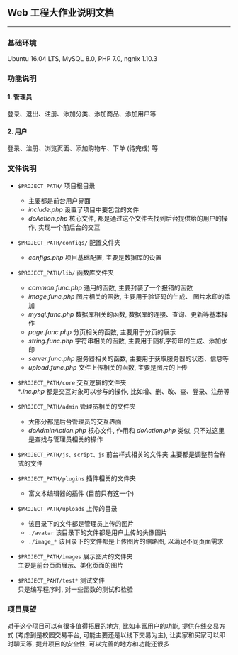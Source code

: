 ## Web 工程大作业说明文档
***
### 基础环境
Ubuntu 16.04 LTS, MySQL 8.0, PHP 7.0, ngnix 1.10.3

### 功能说明
#### 1. 管理员
登录、退出、注册、添加分类、添加商品、添加用户等

#### 2. 用户
登录、注册、浏览页面、添加购物车、下单 (待完成) 等


### 文件说明
* `$PROJECT_PATH/` 项目根目录
    * 主要都是前台用户界面
    * *include.php* 设置了项目中要包含的文件 
    * *doAction.php* 核心文件, 都是通过这个文件去找到后台提供给的用户的操作, 实现一个前后台的交互

* `$PROJECT_PATH/configs/` 配置文件夹 
    * *configs.php* 项目基础配置, 主要是数据库的设置

* `$PROJECT_PATH/lib/` 函数库文件夹
    * *common.func.php* 通用的函数, 主要封装了一个报错的函数
    * *image.func.php* 图片相关的函数, 主要用于验证码的生成、 图片水印的添加
    * *mysql.func.php* 数据库相关的函数, 数据库的连接、查询、更新等基本操作
    * *page.func.php* 分页相关的函数, 主要用于分页的展示
    * *string.func.php* 字符串相关的函数, 主要用于随机字符串的生成、添加水印
    * *server.func.php* 服务器相关的函数, 主要用于获取服务器的状态、信息等
    * *upload.func.php* 文件上传相关的函数, 主要是图片的上传

* `$PROJECT_PATH/core` 交互逻辑的文件夹  
**.inc.php* 都是交互对象可以参与的操作, 比如增、删、改、查、登录、注册等

* `$PROJECT_PATH/admin` 管理员相关的文件夹  
    * 大部分都是后台管理员的交互界面
    * *doAdminAction.php* 核心文件, 作用和 *doAction.php* 类似, 只不过这里是查找与管理员相关的操作

* `$PROJECT_PATH/js、script、js` 前台样式相关的文件夹
主要都是调整前台样式的文件

* `$PROJECT_PATH/plugins` 插件相关的文件夹
    * 富文本编辑器的插件 (目前只有这一个)

* `$PROJECT_PATH/uploads` 上传的目录
    * 该目录下的文件都是管理员上传的图片
    * `./avatar` 该目录下的文件都是用户上传的头像图片
    * `./image_*` 该目录下的文件都是上传图片的缩略图, 以满足不同页面需求

* `$PROJECT_PATH/images` 展示图片的文件夹  
主要是前台页面展示、美化页面的图片

* `$PROJECT_PAHT/test*` 测试文件  
只是编写程序时, 对一些函数的测试和检验

### 项目展望
对于这个项目可以有很多值得拓展的地方, 比如丰富用户的功能, 提供在线交易方式 (考虑到是校园交易平台, 可能主要还是以线下交易为主), 让卖家和买家可以即时聊天等, 提升项目的安全性, 可以完善的地方和功能还很多
